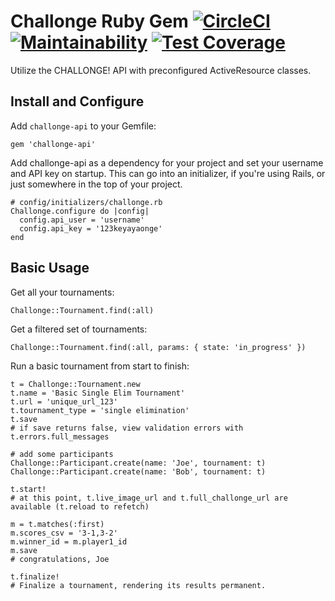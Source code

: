 # Challonge Ruby Gem [![CircleCI](https://circleci.com/gh/frederikspang/challonge-ruby-gem/tree/master.svg?style=svg)](https://circleci.com/gh/frederikspang/challonge-ruby-gem/tree/master) [![Maintainability](https://api.codeclimate.com/v1/badges/7555bacfbbe5cc91ece7/maintainability)](https://codeclimate.com/github/frederikspang/challonge-ruby-gem/maintainability) [![Test Coverage](https://api.codeclimate.com/v1/badges/7555bacfbbe5cc91ece7/test_coverage)](https://codeclimate.com/github/frederikspang/challonge-ruby-gem/test_coverage)

Utilize the CHALLONGE! API with preconfigured ActiveResource classes.


## Install and Configure

Add ```challonge-api``` to your Gemfile:

```
gem 'challonge-api'
```

Add challonge-api as a dependency for your project and set your username and API key on startup. This can go into an initializer, if you're using Rails, or just somewhere in the top of your project.

```
# config/initializers/challonge.rb
Challonge.configure do |config|
  config.api_user = 'username'
  config.api_key = '123keyayaonge'
end
```

## Basic Usage

Get all your tournaments:

```
Challonge::Tournament.find(:all)
```

Get a filtered set of tournaments:

```
Challonge::Tournament.find(:all, params: { state: 'in_progress' })
```

Run a basic tournament from start to finish:

```
t = Challonge::Tournament.new
t.name = 'Basic Single Elim Tournament'
t.url = 'unique_url_123'
t.tournament_type = 'single elimination'
t.save
# if save returns false, view validation errors with t.errors.full_messages

# add some participants
Challonge::Participant.create(name: 'Joe', tournament: t)
Challonge::Participant.create(name: 'Bob', tournament: t)

t.start!
# at this point, t.live_image_url and t.full_challonge_url are available (t.reload to refetch)

m = t.matches(:first)
m.scores_csv = '3-1,3-2'
m.winner_id = m.player1_id
m.save
# congratulations, Joe

t.finalize!
# Finalize a tournament, rendering its results permanent.
```

